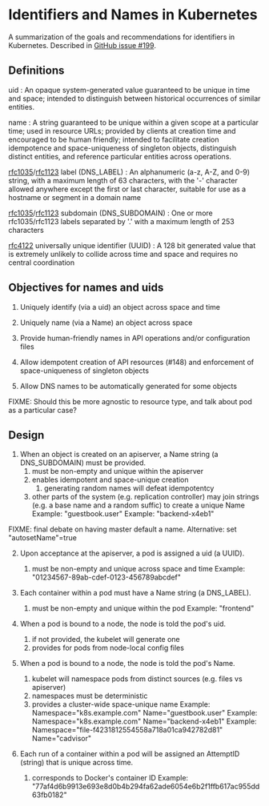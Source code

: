 # Identifiers and Names in Kubernetes

A summarization of the goals and recommendations for identifiers in Kubernetes.  Described in [GitHub issue #199](https://github.com/GoogleCloudPlatform/kubernetes/issues/199).


## Definitions

uid
: An opaque system-generated value guaranteed to be unique in time and space; intended to distinguish between historical occurrences of similar entities.

name
: A string guaranteed to be unique within a given scope at a particular time; used in resource URLs; provided by clients at creation time and encouraged to be human friendly; intended to facilitate creation idempotence and space-uniqueness of singleton objects, distinguish distinct entities, and reference particular entities across operations.

[rfc1035](http://www.ietf.org/rfc/rfc1035.txt)/[rfc1123](http://www.ietf.org/rfc/rfc1123.txt) label (DNS_LABEL)
: An alphanumeric (a-z, A-Z, and 0-9) string, with a maximum length of 63 characters, with the '-' character allowed anywhere except the first or last character, suitable for use as a hostname or segment in a domain name

[rfc1035](http://www.ietf.org/rfc/rfc1035.txt)/[rfc1123](http://www.ietf.org/rfc/rfc1123.txt) subdomain (DNS_SUBDOMAIN)
: One or more rfc1035/rfc1123 labels separated by '.' with a maximum length of 253 characters

[rfc4122](http://www.ietf.org/rfc/rfc4122.txt) universally unique identifier (UUID)
: A 128 bit generated value that is extremely unlikely to collide across time and space and requires no central coordination


## Objectives for names and uids

1) Uniquely identify (via a uid) an object across space and time

2) Uniquely name (via a Name) an object across space

3) Provide human-friendly names in API operations and/or configuration files

4) Allow idempotent creation of API resources (#148) and enforcement of space-uniqueness of singleton objects

5) Allow DNS names to be automatically generated for some objects


FIXME: Should this be more agnostic to resource type, and talk about pod as a particular case?
## Design

1) When an object is created on an apiserver, a Name string (a DNS_SUBDOMAIN) must be provided.
   1) must be non-empty and unique within the apiserver
   2) enables idempotent and space-unique creation
      1) generating random names will defeat idempotentcy
   3) other parts of the system (e.g. replication controller) may join strings (e.g. a base name and a random suffic) to create a unique Name
   Example: "guestbook.user"
   Example: "backend-x4eb1"

FIXME: final debate on having master default a name. Alternative: set "autosetName"=true

2) Upon acceptance at the apiserver, a pod is assigned a uid (a UUID).
   1) must be non-empty and unique across space and time
   Example: "01234567-89ab-cdef-0123-456789abcdef"

3) Each container within a pod must have a Name string (a DNS_LABEL).
   1) must be non-empty and unique within the pod
   Example: "frontend"

4) When a pod is bound to a node, the node is told the pod's uid.
   1) if not provided, the kubelet will generate one
   2) provides for pods from node-local config files

6) When a pod is bound to a node, the node is told the pod's Name.
   1) kubelet will namespace pods from distinct sources (e.g. files vs apiserver)
   2) namespaces must be deterministic
   3) provides a cluster-wide space-unique name
   Example: Namespace="k8s.example.com" Name="guestbook.user"
   Example: Namespace="k8s.example.com" Name="backend-x4eb1"
   Example: Namespace="file-f4231812554558a718a01ca942782d81" Name="cadvisor"

7) Each run of a container within a pod will be assigned an AttemptID (string) that is unique across time.
   1) corresponds to Docker's container ID
   Example: "77af4d6b9913e693e8d0b4b294fa62ade6054e6b2f1ffb617ac955dd63fb0182"
